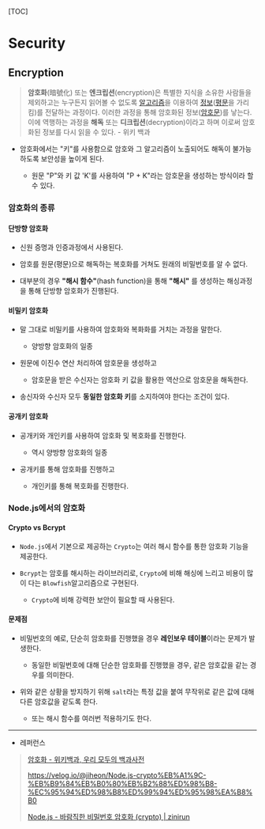 [TOC]

# Security

## Encryption

> **암호화**(暗號化) 또는 **엔크립션**(encryption)은 특별한 지식을 소유한 사람들을 제외하고는 누구든지 읽어볼 수 없도록 [알고리즘](https://ko.wikipedia.org/wiki/%EC%95%8C%EA%B3%A0%EB%A6%AC%EC%A6%98 "알고리즘")을 이용하여 [정보](https://ko.wikipedia.org/wiki/%EC%A0%95%EB%B3%B4 "정보")([평문](https://ko.wikipedia.org/wiki/%ED%8F%89%EB%AC%B8 "평문")을 가리킴)를 전달하는 과정이다. 이러한 과정을 통해 암호화된 정보([암호문](https://ko.wikipedia.org/wiki/%EC%95%94%ED%98%B8%EB%AC%B8 "암호문"))를 낳는다. 이에 역행하는 과정을 **해독** 또는 **디크립션**(decryption)이라고 하며 이로써 암호화된 정보를 다시 읽을 수 있다. - 위키 백과

- 암호화에서는 "키"를 사용함으로 암호와 그 알고리즘이 노출되어도 해독이 불가능하도록 보안성을 높이게 된다.
  
  - 원문 "P"와 키 값 'K'를 사용하여 "P + K"라는 암호문을 생성하는 방식이라 할 수 있다.

### 암호화의 종류

#### 단방향 암호화

- 신원 증명과 인증과정에서 사용된다. 

- 암호를 원문(평문)으로 해독하는 복호화를 거쳐도 원래의 비밀번호를 알 수 없다.

- 대부분의 경우 **"해시 함수"**(hash function)을 통해 **"해시"** 를 생성하는 해싱과정을 통해 단방향 암호화가 진행된다.

#### 비밀키 암호화

- 말 그대로 비밀키를 사용하여 암호화와 복화화를 거치는 과정을 말한다.
  
  - 양방향 암호화의 일종

- 원문에 이진수 연산 처리하여 암호문을 생성하고
  
  - 암호문을 받은 수신자는 암호화 키 값을 활용한 역산으로 암호문을 해독한다.

- 송신자와 수신자 모두 **동일한 암호화 키**를 소지하여야 한다는 조건이 있다.

#### 공개키 암호화

- 공개키와 개인키를 사용하여 암호화 및 복호화를 진행한다.
  
  - 역시 양방향 암호화의 일종

- 공개키를 통해 암호화를 진행하고
  
  - 개인키를 통해 복호화를 진행한다.

### Node.js에서의 암호화

#### Crypto vs Bcrypt

- `Node.js`에서 기본으로 제공하는 `Crypto`는 여러 해시 함수를 통한 암호화 기능을 제공한다.

- `Bcrypt`는 암호를 해시하는 라이브러리로, `Crypto`에 비해 해싱에 느리고 비용이 많이 다는 `Blowfish`알고리즘으로 구현된다.
  
  - `Crypto`에 비해 강력한 보안이 필요할 때 사용된다.

#### 문제점

- 비밀번호의 예로, 단순히 암호화를 진행했을 경우 **레인보우 테이블**이라는 문제가 발생한다.
  
  - 동일한 비밀번호에 대해 단순한 암호화를 진행했을 경우, 같은 암호값을 같는 경우를 의미한다.

- 위와 같은 상황을 방지하기 위해 `salt`라는 특정 값을 붙여 무작위로 같은 값에 대해 다른 암호값을 같도록 한다.
  
  - 또는 해시 함수를 여러번 적용하기도 한다.

---

- 레퍼런스

> [암호화 - 위키백과, 우리 모두의 백과사전](https://ko.wikipedia.org/wiki/%EC%95%94%ED%98%B8%ED%99%94)
> 
> https://velog.io/@jiheon/Node.js-crypto%EB%A1%9C-%EB%B9%84%EB%B0%80%EB%B2%88%ED%98%B8-%EC%95%94%ED%98%B8%ED%99%94%ED%95%98%EA%B8%B0
> 
> [Node.js - 바람직한 비밀번호 암호화 (crypto) | zinirun](https://zinirun.github.io/2020/12/02/node-crypto-password/)

